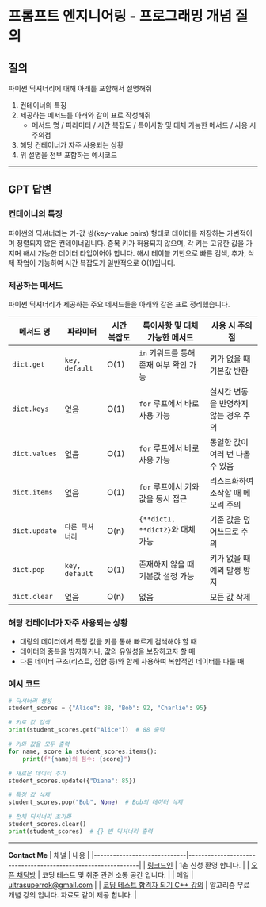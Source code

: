 
# 프롬프트 엔지니어링 - 프로그래밍 개념 질의

## 질의
파이썬 딕셔너리에 대해 아래를 포함해서 설명해줘

1. 컨테이너의 특징
2. 제공하는 메서드를 아래와 같이 표로 작성해줘<br>
   - 메서드 명 / 파라미터 / 시간 복잡도 / 특이사항 및 대체 가능한 메서드 / 사용 시 주의점
3. 해당 컨테이너가 자주 사용되는 상황
4. 위 설명을 전부 포함하는 예시코드

---

## GPT 답변

### 컨테이너의 특징
파이썬의 딕셔너리는 키-값 쌍(key-value pairs) 형태로 데이터를 저장하는 가변적이며 정렬되지 않은 컨테이너입니다. 중복 키가 허용되지 않으며, 각 키는 고유한 값을 가지며 해시 가능한 데이터 타입이어야 합니다. 해시 테이블 기반으로 빠른 검색, 추가, 삭제 작업이 가능하여 시간 복잡도가 일반적으로 O(1)입니다.

### 제공하는 메서드
파이썬 딕셔너리가 제공하는 주요 메서드들을 아래와 같은 표로 정리했습니다.

| 메서드 명      | 파라미터       | 시간 복잡도 | 특이사항 및 대체 가능한 메서드 | 사용 시 주의점                         |
|----------------|----------------|-------------|--------------------------------|----------------------------------------|
| `dict.get`     | `key, default` | O(1)        | `in` 키워드를 통해 존재 여부 확인 가능 | 키가 없을 때 기본값 반환               |
| `dict.keys`    | 없음           | O(1)        | `for` 루프에서 바로 사용 가능   | 실시간 변동을 반영하지 않는 경우 주의   |
| `dict.values`  | 없음           | O(1)        | `for` 루프에서 바로 사용 가능   | 동일한 값이 여러 번 나올 수 있음       |
| `dict.items`   | 없음           | O(1)        | `for` 루프에서 키와 값을 동시 접근 | 리스트화하여 조작할 때 메모리 주의     |
| `dict.update`  | `다른 딕셔너리` | O(n)       | `{**dict1, **dict2}`와 대체 가능 | 기존 값을 덮어쓰므로 주의              |
| `dict.pop`     | `key, default` | O(1)        | 존재하지 않을 때 기본값 설정 가능 | 키가 없을 때 예외 발생 방지            |
| `dict.clear`   | 없음           | O(n)        | 없음                           | 모든 값 삭제                            |

### 해당 컨테이너가 자주 사용되는 상황
- 대량의 데이터에서 특정 값을 키를 통해 빠르게 검색해야 할 때
- 데이터의 중복을 방지하거나, 값의 유일성을 보장하고자 할 때
- 다른 데이터 구조(리스트, 집합 등)와 함께 사용하여 복합적인 데이터를 다룰 때

### 예시 코드

```python
# 딕셔너리 생성
student_scores = {"Alice": 88, "Bob": 92, "Charlie": 95}

# 키로 값 검색
print(student_scores.get("Alice"))  # 88 출력

# 키와 값을 모두 출력
for name, score in student_scores.items():
    print(f"{name}의 점수: {score}")

# 새로운 데이터 추가
student_scores.update({"Diana": 85})

# 특정 값 삭제
student_scores.pop("Bob", None)  # Bob의 데이터 삭제

# 전체 딕셔너리 초기화
student_scores.clear()
print(student_scores)  # {} 빈 딕셔너리 출력
```

---
**Contact Me**
| 채널                        | 내용                                                          |
|-----------------------------|--------------------------------------------------------------|
| [링크드인](https://www.linkedin.com/in/ultrasuperrok/)               |  1촌 신청 환영 합니다. |
| [오픈 채팅방](https://open.kakao.com/o/gX0WnTCf)             |  코딩 테스트 및 취준 관련 소통 공간 입니다. |
| 메일                   | ultrasuperrok@gmail.com  |
| [코딩 테스트 합격자 되기 C++ 강의](https://inf.run/H9yxm) |  알고리즘 무료 개념 강의 입니다. 자료도 같이 제공 합니다. |
